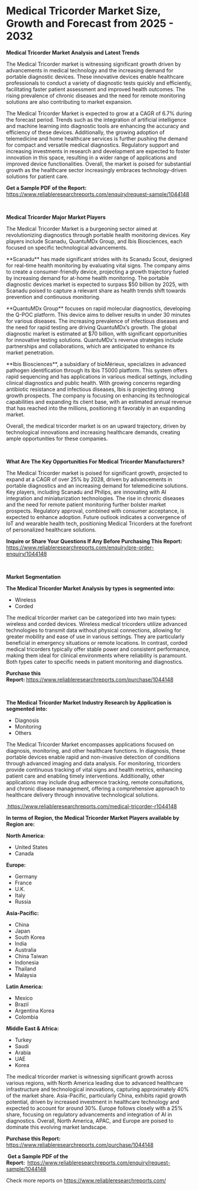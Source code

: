 <p><h1>Medical Tricorder Market Size, Growth and Forecast from 2025 - 2032</h1></p><p><strong>Medical Tricorder Market Analysis and Latest Trends</strong></p>
<p><p>The Medical Tricorder market is witnessing significant growth driven by advancements in medical technology and the increasing demand for portable diagnostic devices. These innovative devices enable healthcare professionals to conduct a variety of diagnostic tests quickly and efficiently, facilitating faster patient assessment and improved health outcomes. The rising prevalence of chronic diseases and the need for remote monitoring solutions are also contributing to market expansion.</p><p>The Medical Tricorder Market is expected to grow at a CAGR of 6.7% during the forecast period. Trends such as the integration of artificial intelligence and machine learning into diagnostic tools are enhancing the accuracy and efficiency of these devices. Additionally, the growing adoption of telemedicine and home healthcare services is further pushing the demand for compact and versatile medical diagnostics. Regulatory support and increasing investments in research and development are expected to foster innovation in this space, resulting in a wider range of applications and improved device functionalities. Overall, the market is poised for substantial growth as the healthcare sector increasingly embraces technology-driven solutions for patient care.</p></p>
<p><strong>Get a Sample PDF of the Report:&nbsp;</strong> <a href="https://www.reliableresearchreports.com/enquiry/request-sample/1044148?utm_campaign=2098&utm_medium=2&utm_source=Github&utm_content=ia&utm_term=04032025&utm_id=medical-tricorder">https://www.reliableresearchreports.com/enquiry/request-sample/1044148</a></p>
<p>&nbsp;</p>
<p><strong>Medical Tricorder Major Market Players</strong></p>
<p><p>The Medical Tricorder Market is a burgeoning sector aimed at revolutionizing diagnostics through portable health monitoring devices. Key players include Scanadu, QuantuMDx Group, and Ibis Biosciences, each focused on specific technological advancements.</p><p>**Scanadu** has made significant strides with its Scanadu Scout, designed for real-time health monitoring by evaluating vital signs. The company aims to create a consumer-friendly device, projecting a growth trajectory fueled by increasing demand for at-home health monitoring. The portable diagnostic devices market is expected to surpass $50 billion by 2025, with Scanadu poised to capture a relevant share as health trends shift towards prevention and continuous monitoring.</p><p>**QuantuMDx Group** focuses on rapid molecular diagnostics, developing the Q-POC platform. This device aims to deliver results in under 30 minutes for various diseases. The increasing prevalence of infectious diseases and the need for rapid testing are driving QuantuMDx’s growth. The global diagnostic market is estimated at $70 billion, with significant opportunities for innovative testing solutions. QuantuMDx's revenue strategies include partnerships and collaborations, which are anticipated to enhance its market penetration.</p><p>**Ibis Biosciences**, a subsidiary of bioMérieux, specializes in advanced pathogen identification through its Ibis T5000 platform. This system offers rapid sequencing and has applications in various medical settings, including clinical diagnostics and public health. With growing concerns regarding antibiotic resistance and infectious diseases, Ibis is projecting strong growth prospects. The company is focusing on enhancing its technological capabilities and expanding its client base, with an estimated annual revenue that has reached into the millions, positioning it favorably in an expanding market.</p><p>Overall, the medical tricorder market is on an upward trajectory, driven by technological innovations and increasing healthcare demands, creating ample opportunities for these companies.</p></p>
<p>&nbsp;</p>
<p><strong>What Are The Key Opportunities For Medical Tricorder Manufacturers?</strong></p>
<p><p>The Medical Tricorder market is poised for significant growth, projected to expand at a CAGR of over 25% by 2028, driven by advancements in portable diagnostics and an increasing demand for telemedicine solutions. Key players, including Scanadu and Philips, are innovating with AI integration and miniaturization technologies. The rise in chronic diseases and the need for remote patient monitoring further bolster market prospects. Regulatory approval, combined with consumer acceptance, is expected to enhance adoption. Future outlook indicates a convergence of IoT and wearable health tech, positioning Medical Tricorders at the forefront of personalized healthcare solutions.</p></p>
<p><strong>Inquire or Share Your Questions If Any Before Purchasing This Report:</strong> <a href="https://www.reliableresearchreports.com/enquiry/pre-order-enquiry/1044148?utm_campaign=2098&utm_medium=2&utm_source=Github&utm_content=ia&utm_term=04032025&utm_id=medical-tricorder">https://www.reliableresearchreports.com/enquiry/pre-order-enquiry/1044148</a></p>
<p>&nbsp;</p>
<p><strong>Market Segmentation</strong></p>
<p><strong>The Medical Tricorder Market Analysis by types is segmented into:</strong></p>
<p><ul><li>Wireless</li><li>Corded</li></ul></p>
<p><p>The medical tricorder market can be categorized into two main types: wireless and corded devices. Wireless medical tricorders utilize advanced technologies to transmit data without physical connections, allowing for greater mobility and ease of use in various settings. They are particularly beneficial in emergency situations or remote locations. In contrast, corded medical tricorders typically offer stable power and consistent performance, making them ideal for clinical environments where reliability is paramount. Both types cater to specific needs in patient monitoring and diagnostics.</p></p>
<p><strong>Purchase this Report:&nbsp;</strong><a href="https://www.reliableresearchreports.com/purchase/1044148?utm_campaign=2098&utm_medium=2&utm_source=Github&utm_content=ia&utm_term=04032025&utm_id=medical-tricorder">https://www.reliableresearchreports.com/purchase/1044148</a></p>
<p>&nbsp;</p>
<p><strong>The Medical Tricorder Market Industry Research by Application is segmented into:</strong></p>
<p><ul><li>Diagnosis</li><li>Monitoring</li><li>Others</li></ul></p>
<p><p>The Medical Tricorder Market encompasses applications focused on diagnosis, monitoring, and other healthcare functions. In diagnosis, these portable devices enable rapid and non-invasive detection of conditions through advanced imaging and data analysis. For monitoring, tricorders provide continuous tracking of vital signs and health metrics, enhancing patient care and enabling timely interventions. Additionally, other applications may include drug adherence tracking, remote consultations, and chronic disease management, offering a comprehensive approach to healthcare delivery through innovative technological solutions.</p></p>
<p><a href="https://www.reliableresearchreports.com/medical-tricorder-r1044148?utm_campaign=2098&utm_medium=2&utm_source=Github&utm_content=ia&utm_term=04032025&utm_id=medical-tricorder">&nbsp;https://www.reliableresearchreports.com/medical-tricorder-r1044148</a></p>
<p><strong>In terms of Region, the Medical Tricorder Market Players available by Region are:</strong></p>
<p>
    <p> <strong> North America: </strong>
        <ul>
            <li>United States</li>
            <li>Canada</li>
        </ul>
        </p> 
    <p> <strong> Europe: </strong>
        <ul>
            <li>Germany</li>
            <li>France</li>
            <li>U.K.</li>
            <li>Italy</li>
            <li>Russia</li>
        </ul>
        </p> 
    <p> <strong> Asia-Pacific: </strong>
        <ul>
            <li>China</li>
            <li>Japan</li>
            <li>South Korea</li>
            <li>India</li>
            <li>Australia</li>
            <li>China Taiwan</li>
            <li>Indonesia</li>
            <li>Thailand</li>
            <li>Malaysia</li>
        </ul>
        </p> 
    <p> <strong> Latin America: </strong>
        <ul>
            <li>Mexico</li>
            <li>Brazil</li>
            <li>Argentina Korea</li>
            <li>Colombia</li>
        </ul>
        </p> 
    <p> <strong> Middle East & Africa: </strong>
        <ul>
            <li>Turkey</li>
            <li>Saudi</li>
            <li>Arabia</li>
            <li>UAE</li>
            <li>Korea</li>
        </ul>
    </p>
    </p>
<p><p>The medical tricorder market is witnessing significant growth across various regions, with North America leading due to advanced healthcare infrastructure and technological innovations, capturing approximately 40% of the market share. Asia-Pacific, particularly China, exhibits rapid growth potential, driven by increased investment in healthcare technology and expected to account for around 30%. Europe follows closely with a 25% share, focusing on regulatory advancements and integration of AI in diagnostics. Overall, North America, APAC, and Europe are poised to dominate this evolving market landscape.</p></p>
<p><strong>Purchase this Report: </strong><a href="https://www.reliableresearchreports.com/purchase/1044148?utm_campaign=2098&utm_medium=2&utm_source=Github&utm_content=ia&utm_term=04032025&utm_id=medical-tricorder">https://www.reliableresearchreports.com/purchase/1044148</a></p>
<p>&nbsp;<strong>Get a Sample PDF of the Report:&nbsp;&nbsp;</strong><a href="https://www.reliableresearchreports.com/enquiry/request-sample/1044148?utm_campaign=2098&utm_medium=2&utm_source=Github&utm_content=ia&utm_term=04032025&utm_id=medical-tricorder">https://www.reliableresearchreports.com/enquiry/request-sample/1044148</a></p>
<p><strong></strong></p>
<p>Check more reports on <a href="https://www.reliableresearchreports.com/?utm_campaign=2098&utm_medium=2&utm_source=Github&utm_content=ia&utm_term=04032025&utm_id=medical-tricorder">https://www.reliableresearchreports.com/</a></p>